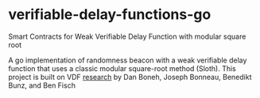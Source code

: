 # verifiable-delay-functions-go
Smart Contracts for Weak Verifiable Delay Function with modular square root

A go implementation of randomness beacon with a weak verifiable delay function that uses a classic modular square-root method (Sloth). 
This project is built on VDF [research](https://eprint.iacr.org/2018/601.pdf) by Dan Boneh, Joseph Bonneau, Benedikt Bunz, and Ben Fisch

